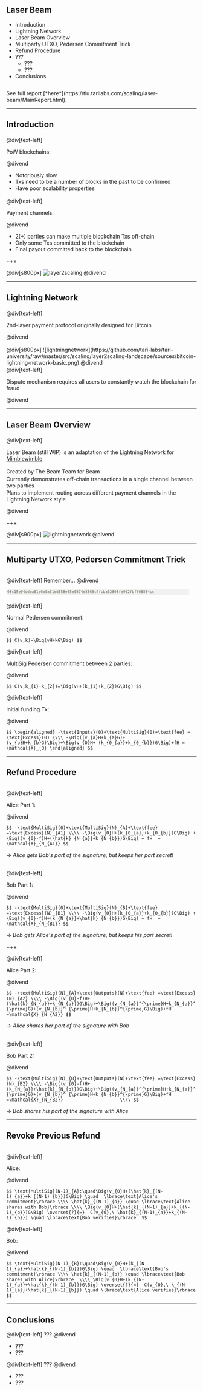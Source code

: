 <head>
<style>
div.LineHeight20per {
  line-height: 20%;
}
div.LineHeight100per {
  line-height: 100%;
}
div.LineHeight200per {
  line-height: 200%;
}
div.mywrap {
  width: 95%; 
  word-wrap: break-word;
  background: #f1f1f1;
  font-size: 0.7em;
  font-family: "Source Code Pro", Consolas, "Ubuntu Mono", Menlo, "DejaVu Sans Mono", monospace, monospace;
  padding: 0.25em;
  color: #6e6b5e;
}
</style>
</head>


## Laser Beam

- Introduction
- Lightning Network
- Laser Beam Overview
- Multiparty UTXO, Pedersen Commitment Trick
- Refund Procedure
- ???
  - ???
  - ???
- Conclusions

<div class="LineHeight100per"> <br></div>
See full report [*here*](https://tlu.tarilabs.com/scaling/laser-beam/MainReport.html).

---

## Introduction

<div class="LineHeight20per"> <br></div>
@div[text-left]

PoW blockchains:

@divend

- Notoriously slow
- Txs need to be a number of blocks in the past to be confirmed
- Have poor scalability properties

<div class="LineHeight20per"> <br></div>
@div[text-left]

Payment channels:<br>

@divend

- 2(+) parties can make multiple blockchain Txs off-chain
- Only some Txs committed to the blockchain
- Final payout committed back to the blockchain

+++

@div[s800px]
![layer2scaling](https://github.com/tari-labs/tari-university/raw/master/src/scaling/layer2scaling-landscape/sources/layer2scaling.png)
@divend

---

## Lightning Network

<div class="LineHeight20per"> <br></div>
@div[text-left]

2nd-layer payment protocol originally designed for Bitcoin

@divend

<div class="LineHeight20per"> <br></div>
@div[s800px]
![lightningnetwork](https://github.com/tari-labs/tari-university/raw/master/src/scaling/layer2scaling-landscape/sources/bitcoin-lightning-network-basic.png)
@divend

<div class="LineHeight20per"> <br></div>
@div[text-left]

Dispute mechanism requires all users to constantly watch the blockchain for fraud

@divend

---

## Laser Beam Overview

<div class="LineHeight20per"> <br></div>
@div[text-left]

Laser Beam (still WIP) is an adaptation of the Lightning Network for [Mimblewimble](../../protocols/mimblewimble-1/MainReport.md) 

<div class="LineHeight20per"> <br></div>
Created by The Beam Team for Beam

<div class="LineHeight20per"> <br></div>
Currently demonstrates off-chain transactions in a single channel between two parties

<div class="LineHeight20per"> <br></div>
Plans to implement routing across different payment channels in the Lightning Network style

@divend

+++

@div[s900px]
![lightningnetwork](https://raw.githubusercontent.com/tari-labs/tari-university/master/src/scaling/laser-beam/sources/refund_procedure.png)
@divend

---

## Multiparty UTXO, Pedersen Commitment Trick

<div class="LineHeight20per"> <br></div>

@div[text-left]
Remember...
@divend

<div class="mywrap">08c15e94ddea81e6a0a31ed558ef5e0574e5369c4fcba92808fe992fbff68884cc</div>

<div class="LineHeight20per"> <br></div>
<div class="LineHeight20per"> <br></div>

@div[text-left]

Normal Pedersen commitment: 

@divend

`
$$
C(v,k)=\Big(vH+kG\Big)
$$
`

@div[text-left]

MultiSig Pedersen commitment between 2 parties:

@divend

`
$$
C(v,k_{1}+k_{2})=\Big(vH+(k_{1}+k_{2})G\Big)
$$
`

@div[text-left]

Initial funding Tx:

@divend

`
$$
\begin{aligned}
-\text{Inputs}(0)+\text{MultiSig}(0)+\text{fee} = \text{Excess}(0) \\\\
-\Big((v_{a}H+k_{a}G)+(v_{b}H+k_{b}G)\Big)+\Big(v_{0}H+
    (k_{0_{a}}+k_{0_{b}})G\Big)+fH = \mathcal{X}_{0}
\end{aligned}
$$
`

---

## Refund Procedure

<div class="LineHeight20per"> <br></div>

@div[text-left]

Alice Part 1:

@divend

`
$$
-\text{MultiSig}(0)+\text{MultiSig}(N)_{A}+\text{fee} 
       =\text{Excess}(N)_{A1} \\\\
-\Big(v_{0}H+(k_{0_{a}}+k_{0_{b}})G\Big) + \Big((v_{0}-f)H+(\hat{k}_{N_{a}}+k_{N_{b}})G\Big) + fH 
       = \mathcal{X}_{N_{A1}}
$$
`

-> _Alice gets Bob's part of the signature, but keeps her part secret!_

<div class="LineHeight20per"> <br></div>

@div[text-left]

Bob Part 1:

@divend

`
$$
-\text{MultiSig}(0)+\text{MultiSig}(N)_{B}+\text{fee} 
       =\text{Excess}(N)_{B1} \\\\
-\Big(v_{0}H+(k_{0_{a}}+k_{0_{b}})G\Big) + \Big((v_{0}-f)H+(k_{N_{a}}+\hat{k}_{N_{b}})G\Big) + fH 
       = \mathcal{X}_{N_{B1}}
$$
`

-> _Bob gets Alice's part of the signature, but keeps his part secret!_

+++

@div[text-left]

Alice Part 2:

@divend

`
$$
-\text{MultiSig}(N)_{A}+\text{Outputs}(N)+\text{fee}
    =\text{Excess}(N)_{A2} \\\\
-\Big((v_{0}-f)H+(\hat{k}_{N_{a}}+k_{N_{b}})G\Big)+\Big((v_{N_{a}}^{\prime}H+k_{N_{a}}^{\prime}G)+(v_{N_{b}}^
  {\prime}H+k_{N_{b}}^{\prime}G)\Big)+fH
    =\mathcal{X}_{N_{A2}}
$$
`

-> _Alice shares her part of the signature with Bob_

<div class="LineHeight20per"> <br></div>

@div[text-left]

Bob Part 2:

@divend

`
$$
-\text{MultiSig}(N)_{B}+\text{Outputs}(N)+\text{fee}
      =\text{Excess}(N)_{B2} \\\\
-\Big((v_{0}-f)H+(k_{N_{a}}+\hat{k}_{N_{b}})G\Big)+\Big((v_{N_{a}}^{\prime}H+k_{N_{a}}^{\prime}G)+(v_{N_{b}}^
  {\prime}H+k_{N_{b}}^{\prime}G)\Big)+fH
      =\mathcal{X}_{N_{B2}}                     \\\\
$$
`

-> _Bob shares his part of the signature with Alice_


---

## Revoke Previous Refund

<div class="LineHeight20per"> <br></div>

@div[text-left]

Alice:

@divend

`
$$
\text{MultiSig}(N-1)_{A}:\quad\Big(v_{0}H+(\hat{k}_{(N-1)_{a}}+k_{(N-1)_{b}})G\Big) \quad 
  \lbrace\text{Alice's commitment}\rbrace \\\\
  \hat{k}_{(N-1)_{a}} \quad \lbrace\text{Alice shares with Bob}\rbrace \\\\
\Big(v_{0}H+(\hat{k}_{(N-1)_{a}}+k_{(N-1)_{b}})G\Big) \overset{?}{=} 
  C(v_{0},\ \hat{k}_{(N-1)_{a}}+k_{(N-1)_{b}}) \quad \lbrace\text{Bob verifies}\rbrace 
$$
`

@div[text-left]

Bob:

@divend

`
$$
\text{MultiSig}(N-1)_{B}:\quad\Big(v_{0}H+(k_{(N-1)_{a}}+\hat{k}_{(N-1)_{b}})G\Big) \quad 
  \lbrace\text{Bob's commitment}\rbrace \\\\
  \hat{k}_{(N-1)_{b}} \quad \lbrace\text{Bob shares with Alice}\rbrace  \\\\
\Big(v_{0}H+(k_{(N-1)_{a}}+\hat{k}_{(N-1)_{b}})G\Big) \overset{?}{=} 
  C(v_{0},\ k_{(N-1)_{a}}+\hat{k}_{(N-1)_{b}}) \quad \lbrace\text{Alice verifies}\rbrace 
$$
`

---

## Conclusions

@div[text-left]
???
@divend

- ???
- ???

@div[text-left]
???
@divend

- ???
- ???

